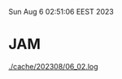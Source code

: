 Sun Aug  6 02:51:06 EEST 2023
# JAM
<a href='./cache/202308/06_02.log'>./cache/202308/06_02.log</a>
